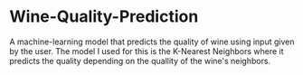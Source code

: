 # Wine-Quality-Prediction
A machine-learning model that predicts the quality of wine using input given by the user. The model I used for this is the K-Nearest Neighbors where it predicts the quality depending on the quallity of the wine's neighbors.
